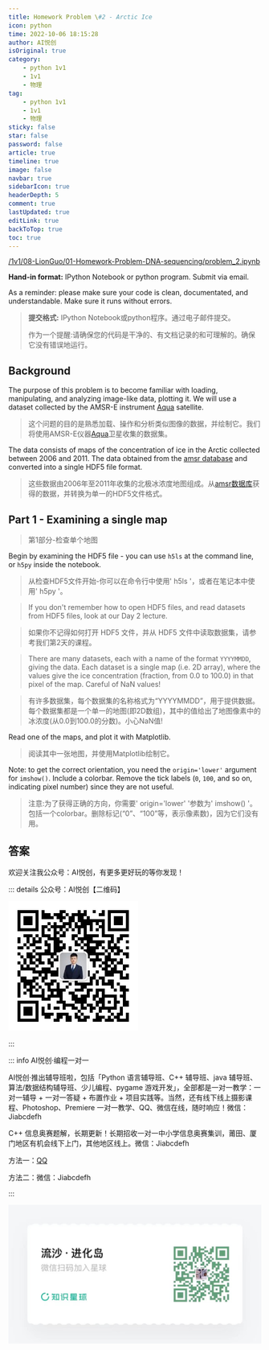 ```yaml
---
title: Homework Problem \#2 - Arctic Ice
icon: python
time: 2022-10-06 18:15:28
author: AI悦创
isOriginal: true
category: 
    - python 1v1
    - 1v1
    - 物理
tag:
    - python 1v1
    - 1v1
    - 物理
sticky: false
star: false
password: false
article: true
timeline: true
image: false
navbar: true
sidebarIcon: true
headerDepth: 5
comment: true
lastUpdated: true
editLink: true
backToTop: true
toc: true
---
```


[/1v1/08-LionGuo/01-Homework-Problem-DNA-sequencing/problem_2.ipynb](/1v1/08-LionGuo/01-Homework-Problem-DNA-sequencing/problem_2.ipynb)

**Hand-in format:** IPython Notebook or python program. Submit via email.

As a reminder: please make sure your code is clean, documentated, and understandable. Make sure it runs without errors.

> **提交格式:** IPython Notebook或python程序。通过电子邮件提交。
>
> 作为一个提醒:请确保您的代码是干净的、有文档记录的和可理解的。确保它没有错误地运行。

## Background

The purpose of this problem is to become familiar with loading, manipulating, and analyzing image-like data, plotting it. We will use a dataset collected by the AMSR-E instrument [Aqua](http://en.wikipedia.org/wiki/Aqua_%28satellite%29) satellite.

> 这个问题的目的是熟悉加载、操作和分析类似图像的数据，并绘制它。我们将使用AMSR-E仪器[Aqua](http://en.wikipedia.org/wiki/Aqua_%28satellite%29)卫星收集的数据集。

The data consists of maps of the concentration of ice in the Arctic collected between 2006 and 2011. The data obtained from the [amsr database](http://www.iup.uni-bremen.de/seaice/amsr/) and converted into a single HDF5 file format.

> 这些数据由2006年至2011年收集的北极冰浓度地图组成。从[amsr数据库](http://www.iup.uni-bremen.de/seaice/amsr/)获得的数据，并转换为单一的HDF5文件格式。

## Part 1 - Examining a single map

> 第1部分-检查单个地图

Begin by examining the HDF5 file - you can use `h5ls` at the command line, or `h5py` inside the notebook.

> 从检查HDF5文件开始-你可以在命令行中使用' h5ls '，或者在笔记本中使用' h5py '。

> If you don't remember how to open HDF5 files, and read datasets from HDF5 files, look at our Day 2 lecture.

> 如果你不记得如何打开 HDF5 文件，并从 HDF5 文件中读取数据集，请参考我们第2天的课程。

> There are many datasets, each with a name of the format `YYYYMMDD`, giving the data. Each dataset is a single map (i.e. 2D array), where the values give the ice concentration (fraction, from 0.0 to 100.0) in that pixel of the map. Careful of NaN values!

> 有许多数据集，每个数据集的名称格式为“YYYYMMDD”，用于提供数据。每个数据集都是一个单一的地图(即2D数组)，其中的值给出了地图像素中的冰浓度(从0.0到100.0的分数)。小心NaN值!

Read one of the maps, and plot it with Matplotlib.

> 阅读其中一张地图，并使用Matplotlib绘制它。

Note: to get the correct orientation, you need the `origin='lower'` argument for `imshow()`. Include a colorbar. Remove the tick labels (`0`, `100`, and so on, indicating pixel number) since they are not useful.

> 注意:为了获得正确的方向，你需要' origin='lower' '参数为' imshow() '。包括一个colorbar。删除标记(“0”、“100”等，表示像素数)，因为它们没有用。

## 答案





欢迎关注我公众号：AI悦创，有更多更好玩的等你发现！

::: details 公众号：AI悦创【二维码】

![](/gzh.jpg)

:::

::: info AI悦创·编程一对一

AI悦创·推出辅导班啦，包括「Python 语言辅导班、C++ 辅导班、java 辅导班、算法/数据结构辅导班、少儿编程、pygame 游戏开发」，全部都是一对一教学：一对一辅导 + 一对一答疑 + 布置作业 + 项目实践等。当然，还有线下线上摄影课程、Photoshop、Premiere 一对一教学、QQ、微信在线，随时响应！微信：Jiabcdefh

C++ 信息奥赛题解，长期更新！长期招收一对一中小学信息奥赛集训，莆田、厦门地区有机会线下上门，其他地区线上。微信：Jiabcdefh

方法一：[QQ](http://wpa.qq.com/msgrd?v=3&uin=1432803776&site=qq&menu=yes)

方法二：微信：Jiabcdefh

:::

![](/zsxq.jpg)
